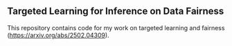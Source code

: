 ## Targeted Learning for Inference on Data Fairness 

This repository contains code for my work on targeted learning and fairness (https://arxiv.org/abs/2502.04309). 
